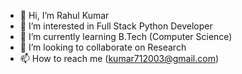 - 👋 Hi, I’m Rahul Kumar
- 👀 I’m interested in Full Stack Python Developer
- 🌱 I’m currently learning B.Tech (Computer Science)
- 💞️ I’m looking to collaborate on Research
- 📫 How to reach me (kumar712003@gmail.com)

<!---
kumar712003/kumar712003 is a ✨ special ✨ repository because its `README.md` (this file) appears on your GitHub profile.
You can click the Preview link to take a look at your changes.
--->
